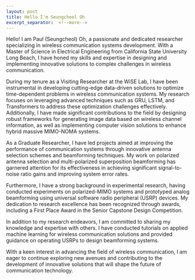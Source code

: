 ```yaml
---
layout: post
title: Hello I'm Seungcheol Oh
excerpt_separator:  <!--more-->
---
```


Hello! I am Paul (Seungcheol) Oh, a passionate and dedicated researcher specializing in wireless communication systems development. With a Master of Science in Electrical Engineering from California State University Long Beach, I have honed my skills and expertise in designing and implementing innovative solutions to complex challenges in wireless communication.

During my tenure as a Visiting Researcher at the WiSE Lab, I have been instrumental in developing cutting-edge data-driven solutions to optimize time-dependent problems in wireless communication systems. My research focuses on leveraging advanced techniques such as GRU, LSTM, and Transformers to address these optimization challenges effectively. Additionally, I have made significant contributions to the field by designing robust frameworks for generating image data based on wireless channel information, as well as implementing computer vision solutions to enhance hybrid massive MIMO-NOMA systems.

As a Graduate Researcher, I have led projects aimed at improving the performance of communication systems through innovative antenna selection schemes and beamforming techniques. My work on polarized antenna selection and multi-polarized superposition beamforming has garnered attention for its effectiveness in achieving significant signal-to-noise ratio gains and improving system error rates.

Furthermore, I have a strong background in experimental research, having conducted experiments on polarized-MIMO systems and prototyped analog beamforming using universal software radio peripheral (USRP) devices. My dedication to research excellence has been recognized through awards, including a First Place Award in the Senior Capstone Design Competition.

In addition to my research endeavors, I am committed to sharing my knowledge and expertise with others. I have conducted tutorials on applied machine learning for wireless communication solutions and provided guidance on operating USRPs to design beamforming systems.

With a keen interest in advancing the field of wireless communication, I am eager to continue exploring new avenues and contributing to the development of innovative solutions that will shape the future of communication technology.

